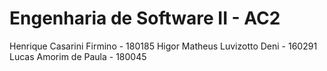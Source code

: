 # Engenharia de Software II - AC2

Henrique Casarini Firmino - 180185 
Higor Matheus Luvizotto Deni - 160291
Lucas Amorim de Paula - 180045